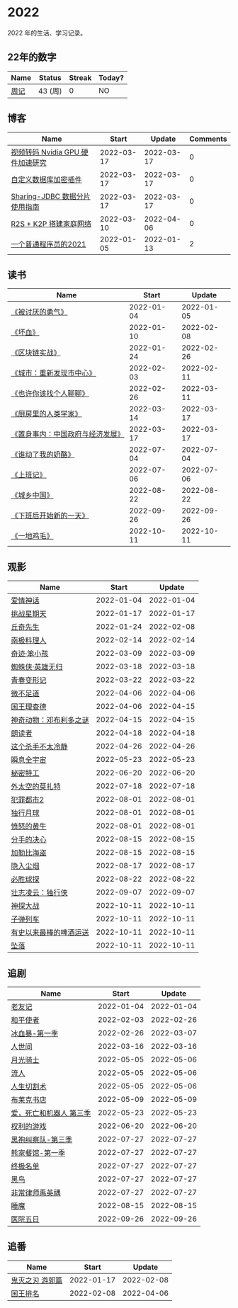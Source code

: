 # 2022
2022 年的生活、学习记录。

## 22年的数字

<!--START_SECTION:my_number-->
| Name | Status | Streak | Today? | 
 | ---- | ---- | ---- | ---- |
| [周记](https://github.com/GeorgeCh2/2022/issues/1) | 43 (周) | 0 | NO |

<!--END_SECTION:my_number-->

## 博客

<!--START_SECTION:my_blog-->
| Name | Start | Update | Comments | 
 | ---- | ---- | ---- | ---- |
| [视频转码 Nvidia GPU 硬件加速研究](https://github.com/GeorgeCh2/blog/issues/12) | 2022-03-17 | 2022-03-17 | 0 | 
| [自定义数据库加密插件](https://github.com/GeorgeCh2/blog/issues/11) | 2022-03-17 | 2022-03-17 | 0 | 
| [Sharing-JDBC 数据分片使用指南](https://github.com/GeorgeCh2/blog/issues/10) | 2022-03-17 | 2022-03-17 | 0 | 
| [R2S + K2P 搭建家庭网络](https://github.com/GeorgeCh2/blog/issues/9) | 2022-03-10 | 2022-04-06 | 0 | 
| [ 一个普通程序员的2021](https://github.com/GeorgeCh2/blog/issues/8) | 2022-01-05 | 2022-01-13 | 2 | 

<!--END_SECTION:my_blog-->

## 读书

<!--START_SECTION:my_read-->
| Name | Start | Update | 
 | ---- | ---- | ---- | 
| [《被讨厌的勇气》](https://github.com/GeorgeCh2/2022/issues/3#issuecomment-1004835950) | 2022-01-04 | 2022-01-05 | 
| [《坏血》](https://github.com/GeorgeCh2/2022/issues/3#issuecomment-1008585670) | 2022-01-10 | 2022-02-08 | 
| [《区块链实战》](https://github.com/GeorgeCh2/2022/issues/3#issuecomment-1019690896) | 2022-01-24 | 2022-02-26 | 
| [《城市：重新发现市中心》](https://github.com/GeorgeCh2/2022/issues/3#issuecomment-1028642370) | 2022-02-03 | 2022-02-11 | 
| [《也许你该找个人聊聊》](https://github.com/GeorgeCh2/2022/issues/3#issuecomment-1052012651) | 2022-02-26 | 2022-03-11 | 
| [《厨房里的人类学家》](https://github.com/GeorgeCh2/2022/issues/3#issuecomment-1066428875) | 2022-03-14 | 2022-03-17 | 
| [《置身事内：中国政府与经济发展》](https://github.com/GeorgeCh2/2022/issues/3#issuecomment-1069825114) | 2022-03-17 | 2022-03-17 | 
| [《谁动了我的奶酪》](https://github.com/GeorgeCh2/2022/issues/3#issuecomment-1173542122) | 2022-07-04 | 2022-07-04 | 
| [《上班记》](https://github.com/GeorgeCh2/2022/issues/3#issuecomment-1175827702) | 2022-07-06 | 2022-07-06 | 
| [《城乡中国》](https://github.com/GeorgeCh2/2022/issues/3#issuecomment-1222135875) | 2022-08-22 | 2022-08-22 | 
| [《下班后开始新的一天》](https://github.com/GeorgeCh2/2022/issues/3#issuecomment-1258034565) | 2022-09-26 | 2022-09-26 | 
| [《一地鸡毛》](https://github.com/GeorgeCh2/2022/issues/3#issuecomment-1273983233) | 2022-10-11 | 2022-10-11 | 

<!--END_SECTION:my_read-->

## 观影

<!--START_SECTION:my_movie-->
| Name | Start | Update | 
 | ---- | ---- | ---- | 
| [爱情神话](https://github.com/GeorgeCh2/2022/issues/2#issuecomment-1004595427) | 2022-01-04 | 2022-01-04 | 
| [挑战星期天](https://github.com/GeorgeCh2/2022/issues/2#issuecomment-1014160179) | 2022-01-17 | 2022-01-17 | 
| [丘奇先生](https://github.com/GeorgeCh2/2022/issues/2#issuecomment-1019691620) | 2022-01-24 | 2022-02-08 | 
| [南极料理人](https://github.com/GeorgeCh2/2022/issues/2#issuecomment-1038555300) | 2022-02-14 | 2022-02-14 | 
| [奇迹·笨小孩](https://github.com/GeorgeCh2/2022/issues/2#issuecomment-1062668316) | 2022-03-09 | 2022-03-09 | 
| [蜘蛛侠·英雄无归](https://github.com/GeorgeCh2/2022/issues/2#issuecomment-1071937746) | 2022-03-18 | 2022-03-18 | 
| [青春变形记](https://github.com/GeorgeCh2/2022/issues/2#issuecomment-1074826864) | 2022-03-22 | 2022-03-22 | 
| [微不足道](https://github.com/GeorgeCh2/2022/issues/2#issuecomment-1089935922) | 2022-04-06 | 2022-04-06 | 
| [国王理查德](https://github.com/GeorgeCh2/2022/issues/2#issuecomment-1089937570) | 2022-04-06 | 2022-04-15 | 
| [神奇动物：邓布利多之谜](https://github.com/GeorgeCh2/2022/issues/2#issuecomment-1099997285) | 2022-04-15 | 2022-04-15 | 
| [朗读者](https://github.com/GeorgeCh2/2022/issues/2#issuecomment-1101008336) | 2022-04-18 | 2022-04-18 | 
| [这个杀手不太冷静](https://github.com/GeorgeCh2/2022/issues/2#issuecomment-1109422636) | 2022-04-26 | 2022-04-26 | 
| [瞬息全宇宙](https://github.com/GeorgeCh2/2022/issues/2#issuecomment-1134250366) | 2022-05-23 | 2022-05-23 | 
| [秘密特工](https://github.com/GeorgeCh2/2022/issues/2#issuecomment-1160227598) | 2022-06-20 | 2022-06-20 | 
| [外太空的莫扎特](https://github.com/GeorgeCh2/2022/issues/2#issuecomment-1187093113) | 2022-07-18 | 2022-07-18 | 
| [犯罪都市2](https://github.com/GeorgeCh2/2022/issues/2#issuecomment-1200626760) | 2022-08-01 | 2022-08-01 | 
| [独行月球](https://github.com/GeorgeCh2/2022/issues/2#issuecomment-1200627156) | 2022-08-01 | 2022-08-01 | 
| [愤怒的黄牛](https://github.com/GeorgeCh2/2022/issues/2#issuecomment-1200627525) | 2022-08-01 | 2022-08-01 | 
| [分手的决心](https://github.com/GeorgeCh2/2022/issues/2#issuecomment-1214776541) | 2022-08-15 | 2022-08-15 | 
| [加勒比海盗](https://github.com/GeorgeCh2/2022/issues/2#issuecomment-1214777469) | 2022-08-15 | 2022-08-15 | 
| [隐入尘烟](https://github.com/GeorgeCh2/2022/issues/2#issuecomment-1217453873) | 2022-08-17 | 2022-08-17 | 
| [必胜球探](https://github.com/GeorgeCh2/2022/issues/2#issuecomment-1222139167) | 2022-08-22 | 2022-08-22 | 
| [壮志凌云：独行侠](https://github.com/GeorgeCh2/2022/issues/2#issuecomment-1238895140) | 2022-09-07 | 2022-09-07 | 
| [神探大战](https://github.com/GeorgeCh2/2022/issues/2#issuecomment-1273984303) | 2022-10-11 | 2022-10-11 | 
| [子弹列车](https://github.com/GeorgeCh2/2022/issues/2#issuecomment-1273987656) | 2022-10-11 | 2022-10-11 | 
| [有史以来最棒的啤酒运送](https://github.com/GeorgeCh2/2022/issues/2#issuecomment-1273988217) | 2022-10-11 | 2022-10-11 | 
| [坠落](https://github.com/GeorgeCh2/2022/issues/2#issuecomment-1273988705) | 2022-10-11 | 2022-10-11 | 

<!--END_SECTION:my_movie-->

## 追剧

<!--START_SECTION:my_drama-->
| Name | Start | Update | 
 | ---- | ---- | ---- | 
| [老友记](https://github.com/GeorgeCh2/2022/issues/5#issuecomment-1004820194) | 2022-01-04 | 2022-01-04 | 
| [和平使者](https://github.com/GeorgeCh2/2022/issues/5#issuecomment-1028625735) | 2022-02-03 | 2022-02-26 | 
| [冰血暴-第一季](https://github.com/GeorgeCh2/2022/issues/5#issuecomment-1052008314) | 2022-02-26 | 2022-03-07 | 
| [人世间](https://github.com/GeorgeCh2/2022/issues/5#issuecomment-1068789156) | 2022-03-16 | 2022-03-16 | 
| [月光骑士](https://github.com/GeorgeCh2/2022/issues/5#issuecomment-1118646414) | 2022-05-05 | 2022-05-06 | 
| [流人](https://github.com/GeorgeCh2/2022/issues/5#issuecomment-1118646793) | 2022-05-05 | 2022-05-06 | 
| [人生切割术](https://github.com/GeorgeCh2/2022/issues/5#issuecomment-1118646945) | 2022-05-05 | 2022-05-06 | 
| [布莱克书店](https://github.com/GeorgeCh2/2022/issues/5#issuecomment-1120588331) | 2022-05-09 | 2022-05-09 | 
| [爱，死亡和机器人 第三季](https://github.com/GeorgeCh2/2022/issues/5#issuecomment-1134252143) | 2022-05-23 | 2022-05-23 | 
| [权利的游戏](https://github.com/GeorgeCh2/2022/issues/5#issuecomment-1160228776) | 2022-06-20 | 2022-06-20 | 
| [黑袍纠察队-第三季](https://github.com/GeorgeCh2/2022/issues/5#issuecomment-1196348793) | 2022-07-27 | 2022-07-27 | 
| [熊家餐馆-第一季](https://github.com/GeorgeCh2/2022/issues/5#issuecomment-1196350079) | 2022-07-27 | 2022-07-27 | 
| [终极名单](https://github.com/GeorgeCh2/2022/issues/5#issuecomment-1196350798) | 2022-07-27 | 2022-07-27 | 
| [黑鸟](https://github.com/GeorgeCh2/2022/issues/5#issuecomment-1196351657) | 2022-07-27 | 2022-07-27 | 
| [非常律师禹英禑](https://github.com/GeorgeCh2/2022/issues/5#issuecomment-1196352806) | 2022-07-27 | 2022-07-27 | 
| [睡魔](https://github.com/GeorgeCh2/2022/issues/5#issuecomment-1214778198) | 2022-08-15 | 2022-08-15 | 
| [医院五日](https://github.com/GeorgeCh2/2022/issues/5#issuecomment-1258032464) | 2022-09-26 | 2022-09-26 | 

<!--END_SECTION:my_drama-->

## 追番

<!--START_SECTION:my_bangumi-->
| Name | Start | Update | 
 | ---- | ---- | ---- | 
| [鬼灭之刃 游郭篇](https://github.com/GeorgeCh2/2022/issues/6#issuecomment-1014166632) | 2022-01-17 | 2022-02-08 | 
| [国王排名](https://github.com/GeorgeCh2/2022/issues/6#issuecomment-1032180446) | 2022-02-08 | 2022-04-06 | 

<!--END_SECTION:my_bangumi-->
